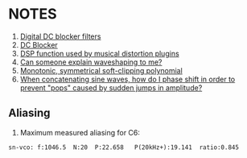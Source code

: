 # NOTES

1. [Digital DC blocker filters](https://www.degruyter.com/document/doi/10.1515/freq-2020-0177/html)
2. [DC Blocker](https://www.dsprelated.com/freebooks/filters/DC_Blocker.html)
3. [DSP function used by musical distortion plugins](https://dsp.stackexchange.com/questions/87879/dsp-function-used-by-musical-distortion-plugins?noredirect=1&lq=1)
4. [Can someone explain waveshaping to me?](https://dsp.stackexchange.com/questions/46461/can-someone-explain-waveshaping-to-me?noredirect=1&lq=1)
5. [Monotonic, symmetrical soft-clipping polynomial](https://dsp.stackexchange.com/questions/36202/monotonic-symmetrical-soft-clipping-polynomial)
6. [When concatenating sine waves, how do I phase shift in order to prevent "pops" caused by sudden jumps in amplitude?](https://dsp.stackexchange.com/questions/83009/when-concatenating-sine-waves-how-do-i-phase-shift-in-order-to-prevent-pops-c)


## Aliasing

1. Maximum measured aliasing for C6:
```
sn-vco: f:1046.5  N:20  P:22.658   P(20kHz+):19.141  ratio:0.845
```